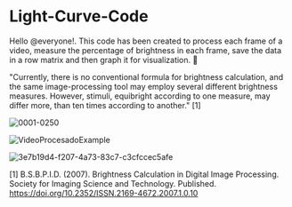 # Light-Curve-Code

Hello @everyone!. This code has been created to process each frame of a video, measure the percentage of brightness in each frame, save the data in a row matrix and then graph it for visualization. 🚀

"Currently, there is no conventional formula for brightness calculation, and the same image-processing tool may employ several different brightness measures. However, stimuli, equibright according to one measure, may differ more, than ten times according to another." [1]


![0001-0250](https://user-images.githubusercontent.com/91811505/135795350-f07361e1-37f4-49cf-8348-0515b8caed09.gif)

![VideoProcesadoExample](https://user-images.githubusercontent.com/91811505/135795564-b11709f7-1064-4ccd-b5ab-654a4642fd02.gif)

![3e7b19d4-f207-4a73-83c7-c3cfccec5afe](https://user-images.githubusercontent.com/91811505/135795703-83dfda36-e77f-4a89-945b-69372020a884.png)


[1] B.S.B.P.I.D. (2007). Brightness Calculation in Digital Image Processing. Society for Imaging Science and Technology. Published. https://doi.org/10.2352/ISSN.2169-4672.2007.1.0.10
